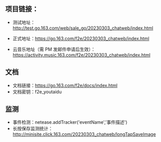 ## 项目链接：

* 测试地址：http://test.go.163.com/web/sale_go/20230303_chatweb/index.html

* 正式地址：https://go.163.com/f2e/20230303_chatweb/index.html

* 云音乐地址（需 PM 发邮件申请后生效）：https://activity.music.163.com/f2e/20230303_chatweb/index.html

## 文档

* 文档链接：https://go.163.com/f2e/docs/index.html
* 文档密钥：f2e_youtaidu

## 监测

* 事件检测：netease.addTracker('eventName','事件描述')
* 长按保存监测统计：http://minisite.click.163.com/20230303_chatweb/longTapSaveImage
